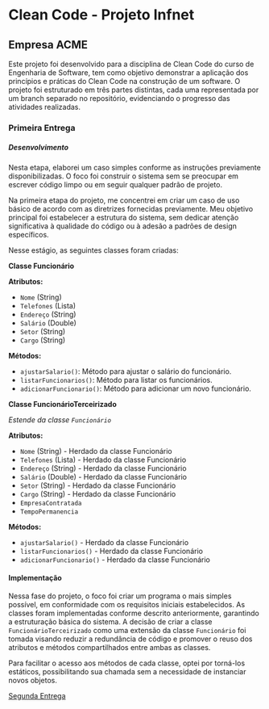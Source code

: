 
# Clean Code - Projeto Infnet

## Empresa ACME

Este projeto foi desenvolvido para a disciplina de Clean Code do curso de Engenharia de Software, tem como objetivo demonstrar a aplicação dos princípios e práticas do Clean Code na construção de um software. O projeto foi estruturado em três partes distintas, cada uma representada por um branch separado no repositório, evidenciando o progresso das atividades realizadas.

### Primeira Entrega
##### Desenvolvimento
Nesta etapa, elaborei um caso simples conforme as instruções previamente disponibilizadas. O foco foi construir o sistema sem se preocupar em escrever código limpo ou em seguir qualquer padrão de projeto.

Na primeira etapa do projeto, me concentrei em criar um caso de uso básico de acordo com as diretrizes fornecidas previamente. Meu objetivo principal foi estabelecer a estrutura do sistema, sem dedicar atenção significativa à qualidade do código ou à adesão a padrões de design específicos.

Nesse estágio, as seguintes classes foram criadas:
	 
**Classe Funcionário**

**Atributos:**
- `Nome` (String)
- `Telefones` (Lista)
- `Endereço` (String)
- `Salário` (Double)
- `Setor` (String)
- `Cargo` (String)

**Métodos:**
- `ajustarSalario()`: Método para ajustar o salário do funcionário.
- `listarFuncionarios()`: Método para listar os funcionários.
- `adicionarFuncionario()`: Método para adicionar um novo funcionário.

**Classe FuncionárioTerceirizado**

*Estende da classe `Funcionário`*

**Atributos:**
- `Nome` (String) - Herdado da classe Funcionário
- `Telefones` (Lista) - Herdado da classe Funcionário
- `Endereço` (String) - Herdado da classe Funcionário
- `Salário` (Double) - Herdado da classe Funcionário
- `Setor` (String) - Herdado da classe Funcionário
- `Cargo` (String) - Herdado da classe Funcionário
- `EmpresaContratada`
- `TempoPermanencia`

**Métodos:**
- `ajustarSalario()` - Herdado da classe Funcionário
- `listarFuncionarios()` - Herdado da classe Funcionário
- `adicionarFuncionario()` - Herdado da classe Funcionário
	 
#### Implementação

Nessa fase do projeto, o foco foi criar um programa o mais simples possível, em conformidade com os requisitos iniciais estabelecidos. As classes foram implementadas conforme descrito anteriormente, garantindo a estruturação básica do sistema. A decisão de criar a classe `FuncionárioTerceirizado` como uma extensão da classe `Funcionário` foi tomada visando reduzir a redundância de código e promover o reuso dos atributos e métodos compartilhados entre ambas as classes.

Para facilitar o acesso aos métodos de cada classe, optei por torná-los estáticos, possibilitando sua chamada sem a necessidade de instanciar novos objetos. 

[Segunda Entrega](https://github.com/bkmoises/Empresa-ACME/tree/segunda-entrega?tab=readme-ov-file#segunda-entrega)
